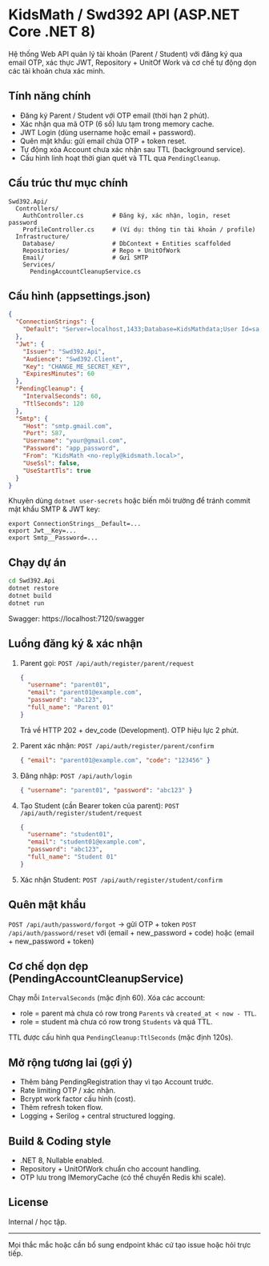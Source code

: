 # KidsMath / Swd392 API (ASP.NET Core .NET 8)

Hệ thống Web API quản lý tài khoản (Parent / Student) với đăng ký qua email OTP, xác thực JWT, Repository + UnitOf Work và cơ chế tự động dọn các tài khoản chưa xác minh.

## Tính năng chính
* Đăng ký Parent / Student với OTP email (thời hạn 2 phút).
* Xác nhận qua mã OTP (6 số) lưu tạm trong memory cache.
* JWT Login (dùng username hoặc email + password).
* Quên mật khẩu: gửi email chứa OTP + token reset.
* Tự động xóa Account chưa xác nhận sau TTL (background service).
* Cấu hình linh hoạt thời gian quét và TTL qua `PendingCleanup`.

## Cấu trúc thư mục chính
```
Swd392.Api/
  Controllers/
    AuthController.cs        # Đăng ký, xác nhận, login, reset password
    ProfileController.cs     # (Ví dụ: thông tin tài khoản / profile)
  Infrastructure/
    Database/                # DbContext + Entities scaffolded
    Repositories/            # Repo + UnitOfWork
    Email/                   # Gửi SMTP
    Services/
      PendingAccountCleanupService.cs
```

## Cấu hình (appsettings.json)
```json
{
  "ConnectionStrings": {
    "Default": "Server=localhost,1433;Database=KidsMathdata;User Id=sa;Password=YOUR_PASSWORD;Encrypt=True;TrustServerCertificate=True;"
  },
  "Jwt": {
    "Issuer": "Swd392.Api",
    "Audience": "Swd392.Client",
    "Key": "CHANGE_ME_SECRET_KEY",
    "ExpiresMinutes": 60
  },
  "PendingCleanup": {
    "IntervalSeconds": 60,
    "TtlSeconds": 120
  },
  "Smtp": {
    "Host": "smtp.gmail.com",
    "Port": 587,
    "Username": "your@gmail.com",
    "Password": "app_password",
    "From": "KidsMath <no-reply@kidsmath.local>",
    "UseSsl": false,
    "UseStartTls": true
  }
}
```
Khuyên dùng `dotnet user-secrets` hoặc biến môi trường để tránh commit mật khẩu SMTP & JWT key:
```
export ConnectionStrings__Default=...
export Jwt__Key=...
export Smtp__Password=...
```

## Chạy dự án
```bash
cd Swd392.Api
dotnet restore
dotnet build
dotnet run
```
Swagger: https://localhost:7120/swagger

## Luồng đăng ký & xác nhận
1. Parent gọi: `POST /api/auth/register/parent/request`
   ```json
   {
     "username": "parent01",
     "email": "parent01@example.com",
     "password": "abc123",
     "full_name": "Parent 01"
   }
   ```
   Trả về HTTP 202 + dev_code (Development). OTP hiệu lực 2 phút.

2. Parent xác nhận: `POST /api/auth/register/parent/confirm`
   ```json
   { "email": "parent01@example.com", "code": "123456" }
   ```

3. Đăng nhập: `POST /api/auth/login`
   ```json
   { "username": "parent01", "password": "abc123" }
   ```

4. Tạo Student (cần Bearer token của parent): `POST /api/auth/register/student/request`
   ```json
   {
     "username": "student01",
     "email": "student01@example.com",
     "password": "abc123",
     "full_name": "Student 01"
   }
   ```
5. Xác nhận Student: `POST /api/auth/register/student/confirm`

## Quên mật khẩu
`POST /api/auth/password/forgot` → gửi OTP + token
`POST /api/auth/password/reset` với (email + new_password + code) hoặc (email + new_password + token)

## Cơ chế dọn dẹp (PendingAccountCleanupService)
Chạy mỗi `IntervalSeconds` (mặc định 60). Xóa các account:
* role = parent mà chưa có row trong `Parents` và `created_at < now - TTL`.
* role = student mà chưa có row trong `Students` và quá TTL.

TTL được cấu hình qua `PendingCleanup:TtlSeconds` (mặc định 120s).

## Mở rộng tương lai (gợi ý)
* Thêm bảng PendingRegistration thay vì tạo Account trước.
* Rate limiting OTP / xác nhận.
* Bcrypt work factor cấu hình (cost).
* Thêm refresh token flow.
* Logging + Serilog + central structured logging.

## Build & Coding style
* .NET 8, Nullable enabled.
* Repository + UnitOfWork chuẩn cho account handling.
* OTP lưu trong IMemoryCache (có thể chuyển Redis khi scale).

## License
Internal / học tập.

---
Mọi thắc mắc hoặc cần bổ sung endpoint khác cứ tạo issue hoặc hỏi trực tiếp.
